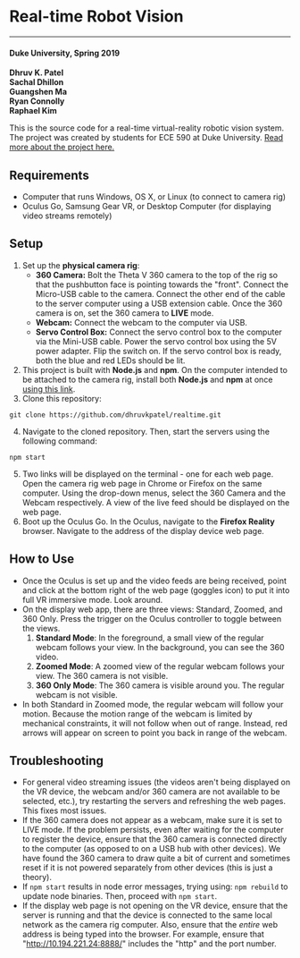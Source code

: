 # Real-time Robot Vision
----------------------
#### Duke University, Spring 2019
**Dhruv K. Patel   
Sachal Dhillon   
Guangshen Ma  
Ryan Connolly  
Raphael Kim**  

This is the source code for a real-time virtual-reality robotic vision system. The project was created by students for ECE 590 at Duke University. [Read more about the project here.](https://github.com/dhruvkpatel/realtime/blob/master/doc/realtime.pdf)

Requirements
------------
* Computer that runs Windows, OS X, or Linux (to connect to camera rig)
* Oculus Go, Samsung Gear VR, or Desktop Computer (for displaying video streams remotely)

Setup
-----
1. Set up the **physical camera rig**:
	* **360 Camera:** Bolt the Theta V 360 camera to the top of the rig so that the pushbutton face is pointing towards the "front". Connect the Micro-USB cable to the camera. Connect the other end of the cable to the server computer using a USB extension cable. Once the 360 camera is on, set the 360 camera to **LIVE** mode.
	* **Webcam:** Connect the webcam to the computer via USB.
	* **Servo Control Box:** Connect the servo control box to the computer via the Mini-USB cable. Power the servo control box using the 5V power adapter. Flip the switch on. If the servo control box is ready, both the blue and red LEDs should be lit.
2. This project is built with **Node.js** and **npm**. On the computer intended to be attached to the camera rig, install both **Node.js** and **npm** at once [using this link](https://www.npmjs.com/get-npm).
3. Clone this repository:  
```shell
git clone https://github.com/dhruvkpatel/realtime.git
```
4. Navigate to the cloned repository. Then, start the servers using the following command:
```shell
npm start
```
5. Two links will be displayed on the terminal - one for each web page. Open the camera rig web page in Chrome or Firefox on the same computer. Using the drop-down menus, select the 360 Camera and the Webcam respectively. A view of the live feed should be displayed on the web page.
6. Boot up the Oculus Go. In the Oculus, navigate to the **Firefox Reality** browser. Navigate to the address of the display device web page. 

How to Use
----------
* Once the Oculus is set up and the video feeds are being received, point and click at the bottom right of the web page (goggles icon) to put it into full VR immersive mode. Look around.
* On the display web app, there are three views: Standard, Zoomed, and 360 Only. Press the trigger on the Oculus controller to toggle between the views.
	1. **Standard Mode**: In the foreground, a small view of the regular webcam follows your view. In the background, you can see the 360 video.
	2. **Zoomed Mode**: A zoomed view of the regular webcam follows your view. The 360 camera is not visible.
	3. **360 Only Mode**: The 360 camera is visible around you. The regular webcam is not visible.
* In both Standard in Zoomed mode, the regular webcam will follow your motion. Because the motion range of the webcam is limited by mechanical constraints, it will not follow when out of range. Instead, red arrows will appear on screen to point you back in range of the webcam.


Troubleshooting
---------------
* For general video streaming issues (the videos aren't being displayed on the VR device, the webcam and/or 360 camera are not available to be selected, etc.), try restarting the servers and refreshing the web pages. This fixes most issues.
* If the 360 camera does not appear as a webcam, make sure it is set to LIVE mode. If the problem persists, even after waiting for the computer to register the device, ensure that the 360 camera is connected directly to the computer (as opposed to on a USB hub with other devices). We have found the 360 camera to draw quite a bit of current and sometimes reset if it is not powered separately from other devices (this is just a theory).
* If `npm start` results in node error messages, trying using: `npm rebuild` to update node binaries. Then, proceed with `npm start`.
* If the display web page is not opening on the VR device, ensure that the server is running and that the device is connected to the same local network as the camera rig computer. Also, ensure that the *entire* web address is being typed into the browser. For example, ensure that "http://10.194.221.24:8888/" includes the "http" and the port number.




